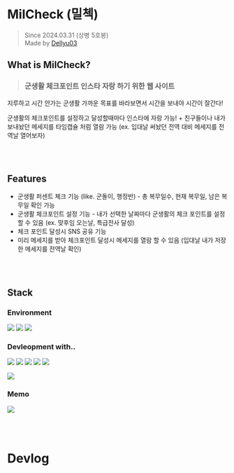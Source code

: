# MilCheck (밀첵)
> Since 2024.03.31 (상병 5호봉) \
Made by [Dellyu03](https://github.com/dellyu03)

## What is MilCheck?
> ### 군생활 체크포인트 인스타 자랑 하기 위한 웹 사이트

지루하고 시간 안가는 군생활 가까운 목표를 바라보면서 시간을 보내야 시간이 잘간다!

군생활의 체크포인트를 설정하고 달성할때마다 인스타에 자랑 가능! + 친구들이나 내가 보내놨던 메세지를 타임캡슐 처럼 열람 가능 (ex. 입대날 써놨던 전역 대비 메세지를 전역날 열어보자)

<br></br>

## Features
- 군생활 퍼센트 체크 기능 (like. 군돌이, 행정반) - 총 복무일수, 현재 복무일, 남은 복무일 확인 가능
- 군생활 체크포인트 설정 기능 - 내가 선택한 날짜마다 군생활의 체크 포인트를 설정 할 수 있음 (ex. 맞후임 오는날, 특급전사 달성)
- 체크 포인트 달성시 SNS 공유 기능
- 미리 메세지를 받아 체크포인트 달성시 메세지를 열람 할 수 있음 (입대날 내가 저장한 메세지를 전역날 확인)

<br></br>
## Stack


### Environment
<img src="https://img.shields.io/badge/Visual studio Code-007ACC?style=for-the-badge&logo=visual studio code&logoColor=white"> <img src="https://img.shields.io/badge/Git-F05032?style=for-the-badge&logo=Git&logoColor=white"> <img src="https://img.shields.io/badge/Git Hub-181717?style=for-the-badge&logo=GitHub&logoColor=white">


### Devleopment with..
<img src="https://img.shields.io/badge/HTML-E34F26?style=for-the-badge&logo=html5&logoColor=white"> <img src="https://img.shields.io/badge/CSS-1572B6?style=for-the-badge&logo=CSS3&logoColor=white"> <img src="https://img.shields.io/badge/Java Script-F7DF1E?style=for-the-badge&logo=JavaScript&logoColor=white"> 
<img src="https://img.shields.io/badge/Mongo DB-47A248?style=for-the-badge&logo=mongoDB&logoColor=white">
<img src="https://img.shields.io/badge/express.js-000000?style=for-the-badge&logo=express&logoColor=white">

<img src="https://img.shields.io/badge/node.js-339933?style=for-the-badge&logo=node.js&logoColor=white">

### Memo
<img src="https://img.shields.io/badge/Obsidian-7C3AED?style=for-the-badge&logo=obsidian&logoColor=white">

<br></br>

# Devlog